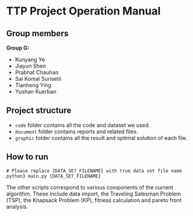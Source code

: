 # TTP Project Operation Manual

## Group members

**Group G:**

- Kunyang Ye
- Jiayun Shen
- Prabhat Chauhan
- Sai Komal Surisetii
- Tianheng Ying
- Yushan Kuerban

## Project structure

- `code` folder contains all the code and dataset we used.
- `document` folder contains reports and related files.
- `graphic` folder contains all the result and optimal solution of each file.

## How to run

```shell
# Please replace {DATA_SET_FILENAME} with true data set file name
python3 main.py {DATA_SET_FILENAME}
```

The other scripts correspond to various components of the current algorithm. These include data import, the Traveling Salesman Problem (TSP), the Knapsack Problem (KP), fitness calculation and pareto front analysis.